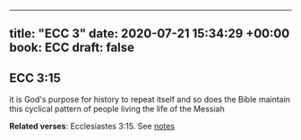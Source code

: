 
---
title: "ECC 3"
date: 2020-07-21 15:34:29 +00:00
book: ECC
draft: false
---

## ECC 3:15

it is God's purpose for history to repeat itself and so does the Bible maintain this cyclical pattern of people living the life of the Messiah

**Related verses**: Ecclesiastes 3:15. See [notes](https://my.bible.com/notes/3478669077332615474)

